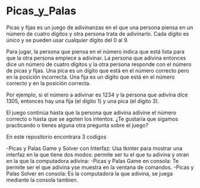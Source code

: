 # Picas_y_Palas
Picas y fijas es un juego de adivinanzas en el que una persona piensa en un número de cuatro dígitos y otra persona trata de adivinarlo.
Cada dígito es único y se pueden usar cualquier dígito del 0 al 9.

Para jugar, la persona que piensa en el número indica que está lista para que la otra persona empiece a adivinar. La persona que adivina entonces dice un número de cuatro dígitos y la otra persona responde con el número de picas y fijas. Una pica es un dígito que está en el número correcto pero en la posición incorrecta. Una fija es un dígito que está en el número correcto y en la posición correcta.

Por ejemplo, si el número a adivinar es 1234 y la persona que adivina dice 1305, entonces hay una fija (el dígito 1) y  una pica (el dígito 3). 

El juego continúa hasta que la persona que adivina adivine el número correcto o hasta que se agoten los intentos. ¿Te gustaría que sigamos practicando o tienes alguna otra pregunta sobre el juego?

En este repositorio encontrara 3 codigos 

-Picas y Palas Game y Solver con Interfaz: Usa tkinter para mostrar una interfaz en la que tiene dos modos: permite ser tu el que tu adivina y otran en la que la computadora adivina:
-Picas y Palas Game en consola: Te permite ser el que adivina yse muestra en la ventana de comandos.
-Picas y Palas Solver en consola: Es la computadora la que adivina, se juega mediante la consola tambien. 

